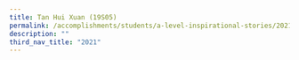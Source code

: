 ```yaml
---
title: Tan Hui Xuan (19S05)
permalink: /accomplishments/students/a-level-inspirational-stories/2021/huixuan/
description: ""
third_nav_title: "2021"
---
```



